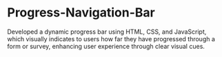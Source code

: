 # Progress-Navigation-Bar
Developed a dynamic progress bar using HTML, CSS, and JavaScript, which visually indicates to users how far they have progressed through a form or survey, enhancing user experience through clear visual cues.
